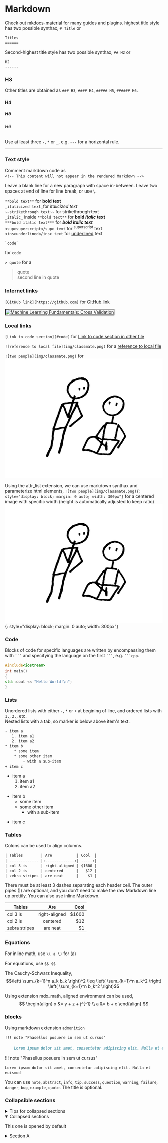 Markdown
======
Check out [mkdocs-material](https://squidfunk.github.io/mkdocs-material/reference/) for many guides and plugins.
highest title style has two possible synthax, `# Title` or
```
Titles
======
``` 
Second-highest title style has two possible synthax, `## H2` or
```
H2
------
``` 
### H3
Other titles are obtained as `### H3`, `#### H4`, `##### H5`, `###### H6`.
#### H4
##### H5
###### H6

Use at least three `-`, `*` or `_`, e.g. `---` for a horizontal rule.

---


### Text style
Comment markdown code as  
`<!-- This content will not appear in the rendered Markdown -->`
<!-- This content will not appear in the rendered Markdown -->
Leave a blank line for a new paragraph with space in-between.
Leave two spaces at end of line for line break, or use `\`.

`**bold text**` for  **bold text**  
`_italicized text_`for _italicized text_  
`~~strikethrough text~~` for ~~strikethrough text~~  
`_italic_` inside `**bold text**` for **bold _italic_ text**  
`***bold italic text***` for ***bold italic text***  
`<sup>superscript</sup> text` for <sup>superscript</sup> text  
`<ins>underlined</ins> text` for <ins>underlined</ins> text


````
`code`
````
for `code`

`> quote` for a 
> quote  
> second line in quote


### Internet links

`[GitHub link](https://github.com)` for [GitHub link](https://github.com/)

<a href="https://www.youtube.com/watch?v=fSytzGwwBVw" target="_blank"><img src="https://img.youtube.com/vi/fSytzGwwBVw/0.jpg" 
alt="Machine Learning Fundamentals: Cross Validation" width="200" height="180" border="2" /></a>

### Local links
`[Link to code section](#code)` for [Link to code section in other file](mkdocs.md#MkDocs)

`![reference to local file](img/classmate.png)` for a [reference to local file](img/classmate.png)

`![two people](img/classmate.png)` for ![two people](img/classmate.png)

Using the attr_list extension, we can use markdown synthax and parameterize html elements,
`![two people](img/classmate.png){: style="display: block; margin: 0 auto; width: 300px"}` for a centered image with specific width (height is automatically adjusted to keep ratio)
![two people](img/classmate.png){: style="display: block; margin: 0 auto; width: 300px"}


### Code
Blocks of code for specific languages are written by encompassing them with ` ``` ` and specifying the language on the first ` ``` `, e.g. ` ```cpp `.
```cpp
#include<iostream>
int main()
{
std::cout << "Hello World!\n";
}
```

### Lists
Unordered lists with either `-`, `*` or `+` at begining of line, and ordered lists with `1.`, `2.`, etc.  
Nested lists with a tab, so marker is below above item's text.
```
- item a
   1. item a1
   2. item a2
* item b
    * some item
    * some other item
        - with a sub-item
+ item c
```
- item a
   1. item a1
   2. item a2
* item b
    * some item
    * some other item
        - with a sub-item
+ item c

### Tables
Colons can be used to align columns.
```
| Tables        | Are           | Cool  |
| ------------- |:-------------:| -----:|
| col 3 is      | right-aligned | $1600 |
| col 2 is      | centered      |   $12 |
| zebra stripes | are neat      |    $1 |
```
There must be at least 3 dashes separating each header cell.
The outer pipes (|) are optional, and you don't need to make the 
raw Markdown line up prettily. You can also use inline Markdown.

| Tables        | Are           | Cool  |
| ------------- |:-------------:| -----:|
| col 3 is      | right-aligned | $1600 |
| col 2 is      | centered      |   $12 |
| zebra stripes | are neat      |    $1 |


### Equations 
For inline math, use `\( a \)` for \(a\)

For equations, use `$$ $$`

The Cauchy-Schwarz Inequality,
$$\left( \sum_{k=1}^n a_k b_k \right)^2 \leq \left( \sum_{k=1}^n a_k^2 \right) \left( \sum_{k=1}^n b_k^2 \right)$$

Using extension mdx_math, aligned environment can be used,
$$
\begin{align}
x &= y + z + j^{-1} \\
a &= b + c
\end{align}
$$
### blocks
Using markdown extension `admonition`
```md
!!! note "Phasellus posuere in sem ut cursus"

    Lorem ipsum dolor sit amet, consectetur adipiscing elit. Nulla et euismod
```
!!! note "Phasellus posuere in sem ut cursus"

    Lorem ipsum dolor sit amet, consectetur adipiscing elit. Nulla et euismod

You can use `note`, `abstract`, `info`, `tip`, `success`, `question`, `warning`, `failure`, `danger`, `bug`, `example`, `quote`.
The title is optional.



### Collapsible sections
<details>

<summary>Tips for collapsed sections</summary>

### You can add a header

You can add text within a collapsed section.

You can add an image or a code block, too.

```ruby
   puts "Hello World"
```

</details>

<details open>

<summary>Collapsed sections</summary>

This one is opened by default

</details>

<details>
<summary>Section A</summary>
<details>
<summary>Section A.B</summary>
<details>
<summary>Section A.B.C</summary>
<details>
<summary>Section A.B.C.D</summary>
  Done!
</details>
</details>
</details>
</details>